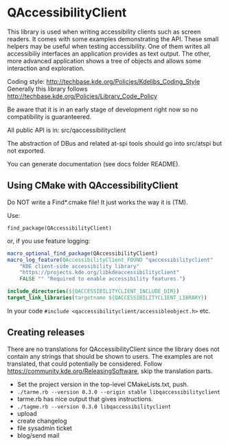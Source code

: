 QAccessibilityClient
====================

This library is used when writing accessibility clients such as screen readers.
It comes with some examples demonstrating the API. These small helpers may be useful when testing accessibility.
One of them writes all accessibiliy interfaces an application provides as text output.
The other, more advanced application shows a tree of objects and allows some interaction and exploration.

Coding style: <http://techbase.kde.org/Policies/Kdelibs_Coding_Style>
Generally this library follows <http://techbase.kde.org/Policies/Library_Code_Policy>

Be aware that it is in an early stage of development right now so no compatibility is guaranteered.

All public API is in:
src/qaccessibilityclient

The abstraction of DBus and related at-spi tools should go into
src/atspi
but not exported.

You can generate documentation (see docs folder README).

Using CMake with QAccessibilityClient
-------------------------------------

Do NOT write a Find*.cmake file! It just works the way it is (TM).

Use:

`find_package(QAccessibilityClient)`

or, if you use feature logging:

```cmake
macro_optional_find_package(QAccessibilityClient)
macro_log_feature(QAccessibilityClient_FOUND "qaccessibilityclient"
    "KDE client-side accessibility library"
    "https://projects.kde.org/libkdeaccessibilityclient"
    FALSE "" "Required to enable accessibility features.")

include_directories(${QACCESSIBILITYCLIENT_INCLUDE_DIR})
target_link_libraries(targetname ${QACCESSIBILITYCLIENT_LIBRARY})
```

In your code `#include <qaccessibilityclient/accessibleobject.h>` etc.

Creating releases
-----------------

There are no translations for QAccessibilityClient since the library does not contain any strings that should be shown to users.
The examples are not translated, that could potentially be considered.
Follow <https://community.kde.org/ReleasingSoftware>, skip the translation parts.

* Set the project version in the top-level CMakeLists.txt, push.
* `./tarme.rb --version 0.3.0 --origin stable libqaccessibilityclient`
* tarme.rb has nice output that gives instructions.
* `./tagme.rb --version 0.3.0 libqaccessibilityclient`
* upload
* create changelog
* file sysadmin ticket
* blog/send mail
